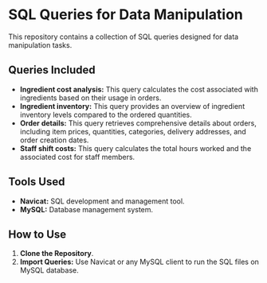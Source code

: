 # SQL Queries for Data Manipulation

This repository contains a collection of SQL queries designed for data manipulation tasks.


## Queries Included

- **Ingredient cost analysis:** This query calculates the cost associated with ingredients based on their usage in orders.
- **Ingredient inventory:** This query provides an overview of ingredient inventory levels compared to the ordered quantities.
- **Order details:** This query retrieves comprehensive details about orders, including item prices, quantities, categories, delivery addresses, and order creation dates.
- **Staff shift costs:** This query calculates the total hours worked and the associated cost for staff members.

## Tools Used

- **Navicat:** SQL development and management tool.
- **MySQL:** Database management system.

## How to Use

1. **Clone the Repository**.
2. **Import Queries:**
Use Navicat or any MySQL client to run the SQL files on MySQL database.
